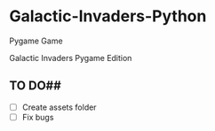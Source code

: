 # Galactic-Invaders-Python
Pygame Game

Galactic Invaders Pygame Edition

## TO DO##
- [ ] Create assets folder
- [ ] Fix bugs
